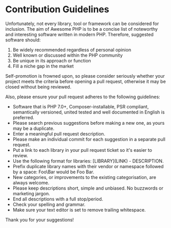 # Contribution Guidelines
Unfortunately, not every library, tool or framework can be considered for inclusion. The aim of Awesome PHP is to be a concise list of noteworthy and interesting software written in modern PHP. Therefore, suggested software should:

1. Be widely recommended regardless of personal opinion
2. Well known or discussed within the PHP community
3. Be unique in its approach or function
4. Fill a niche gap in the market

Self-promotion is frowned upon, so please consider seriously whether your project meets the criteria before opening a pull request, otherwise it may be closed without being reviewed.

Also, please ensure your pull request adheres to the following guidelines:

* Software that is PHP 7.0+, Composer-installable, PSR compliant, semantically versioned, united tested and well documented in English is preferred.
* Please search previous suggestions before making a new one, as yours may be a duplicate.
* Enter a meaningful pull request description.
* Please make an individual commit for each suggestion in a separate pull request.
* Put a link to each library in your pull request ticket so it's easier to review.
* Use the following format for libraries: \[LIBRARY\]\(LINK\) - DESCRIPTION.
* Prefix duplicate library names with their vendor or namespace followed by a space: Foo\Bar would be Foo Bar.
* New categories, or improvements to the existing categorisation, are always welcome.
* Please keep descriptions short, simple and unbiased. No buzzwords or marketing jargon.
* End all descriptions with a full stop/period.
* Check your spelling and grammar.
* Make sure your text editor is set to remove trailing whitespace.

Thank you for your suggestions!

